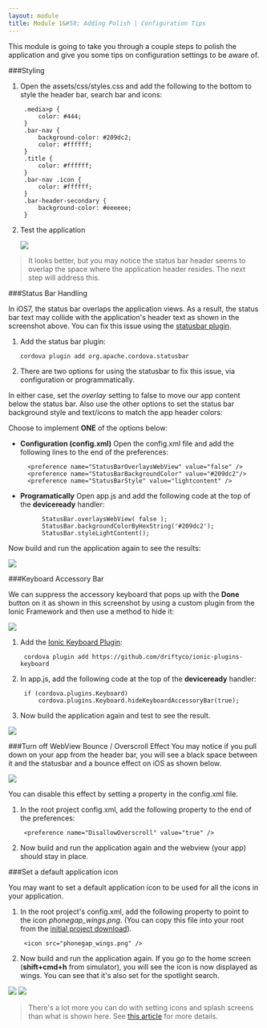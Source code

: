 ```yaml
---
layout: module
title: Module 1&#58; Adding Polish | Configuration Tips
---
```

This module is going to take you through a couple steps to polish the application and give you some tips on configuration settings to be aware of. 

###Styling
1. Open the assets/css/styles.css and add the following to the bottom to style the header bar, search bar and icons:

        
        .media>p {
            color: #444;
        }
        .bar-nav {
            background-color: #209dc2;
            color: #ffffff;
        }
        .title {
            color: #ffffff;
        }
        .bar-nav .icon {
            color: #ffffff;
        }
        .bar-header-secondary {
            background-color: #eeeeee;
        }
        
1. Test the application

    ![](images/statusbar1.png)

> It looks better, but you may notice the status bar header seems to overlap the space where the application header resides. The next step will address this.

###Status Bar Handling

In iOS7, the status bar overlaps the application views. As a result, the status bar text may collide with the 
application's header text as shown in the screenshot above. You can fix this issue using the [statusbar plugin](https://github.com/apache/cordova-plugin-statusbar). 

1. Add the status bar plugin:

    ```
    cordova plugin add org.apache.cordova.statusbar
    ```

2. There are two options for using the statusbar to fix this issue, via configuration or programmatically. 

In either case, set the *overlay* setting to false to move our app content below the status bar. Also use the other options to set the status bar background style and text/icons to match the app header colors:   
   
Choose to implement **ONE** of the options below:

- **Configuration (config.xml)**
    Open the config.xml file and add the following lines to the end of the preferences:
  
         
        <preference name="StatusBarOverlaysWebView" value="false" />
        <preference name="StatusBarBackgroundColor" value="#209dc2"/>
        <preference name="StatusBarStyle" value="lightcontent" />
            

- **Programatically**
        Open app.js and add the following code at the top of the **deviceready** handler:
        
          
            StatusBar.overlaysWebView( false );
            StatusBar.backgroundColorByHexString('#209dc2');
            StatusBar.styleLightContent();
        

Now build and run the application again to see the results:

![](images/statusbar2.png)
    
  
    
###Keyboard Accessory Bar 

We can suppress the accessory keyboard that pops up with the **Done** button on it as shown in this screenshot by using a custom plugin from the Ionic Framework and then use a method to hide it:

![](images/keyboard1.png)



1. Add the [Ionic Keyboard Plugin](https://github.com/driftyco/ionic-plugins-keyboard):

  
        cordova plugin add https://github.com/driftyco/ionic-plugins-keyboard
  
  
2. In app.js, add the following code at the top of the **deviceready** handler:


        if (cordova.plugins.Keyboard)
            cordova.plugins.Keyboard.hideKeyboardAccessoryBar(true);
           

3. Now build the application again and test to see the result.

![](images/keyboard2.png)

###Turn off WebView Bounce / Overscroll Effect
You may notice if you pull down on your app from the header bar, you will see a black space between it and the statusbar and a bounce effect on iOS as shown below. 

![](images/overscroll.png)

You can disable this effect by setting a property in the config.xml file. 

1. In the root project config.xml, add the following property to the end of the preferences:


        <preference name="DisallowOverscroll" value="true" />


2. Now build and run the application again and the webview (your app) should stay in place. 

###Set a default application icon

You may want to set a default application icon to be used for all the icons in your application. 

1. In the root project's config.xml, add the following property to point to the icon *phonegap_wings.png*. (You can copy this file into your root from the [initial project download](https://github.com/hollyschinsky/phonegap-workshop)).  
        
        <icon src="phonegap_wings.png" />
        
2. Now build and run the application again. If you go to the home screen (**shift+cmd+h** from simulator), you will see the icon is now displayed as wings. You can see that it's also set for the spotlight search.

![](images/icon-disp1.png) ![](images/icon-display2.png)

> There's a lot more you can do with setting icons and splash screens than what is shown here. See [this article](http://devgirl.org/2014/09/29/new-icons-and-splash-screen-help-for-cordovaphonegap/) for more details.
 
 